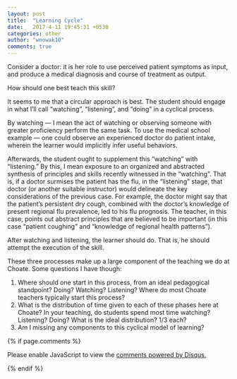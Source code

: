 ```yaml
---
layout: post
title:  "Learning Cycle"
date:   2017-4-11 19:45:31 +0530
categories: other
author: "wnowak10"
comments: true
---
```


Consider a doctor: it is her role to use perceived patient symptoms as input, and produce a medical diagnosis and course of treatment as output.

How should one best teach this skill?

It seems to me that a circular approach is best. The student should engage in what I’ll call “watching”, “listening”, and “doing” in a cyclical process.

By watching — I mean the act of watching or observing someone with greater proficiency perform the same task. To use the medical school example — one could observe an experienced doctor do patient intake, wherein the learner would implicitly infer useful behaviors.

Afterwards, the student ought to supplement this “watching” with “listening.” By this, I mean exposure to an organized and abstracted synthesis of principles and skills recently witnessed in the “watching”. That is, if a doctor surmises the patient has the flu, in the “listening” stage, that doctor (or another suitable instructor) would delineate the key considerations of the previous case. For example, the doctor might say that the patient’s persistent dry cough, combined with the doctor’s knowledge of present regional flu prevalence, led to his flu prognosis. The teacher, in this case, points out abstract principles that are believed to be important (in this case “patient coughing” and “knowledge of regional health patterns”).

After watching and listening, the learner should do. That is, he should attempt the execution of the skill.

These three processes make up a large component of the teaching we do at Choate. Some questions I have though:

1. Where should one start in this process, from an ideal pedagogical standpoint? Doing? Watching? Listening? Where do most Choate teachers typically start this process?
2. What is the distribution of time given to each of these phases here at Choate? In your teaching, do students spend most time watching? Listening? Doing? What is the ideal distribution? 1/3 each?
3. Am I missing any components to this cyclical model of learning?

{% if page.comments %}

<div id="disqus_thread"></div>
<script>

/**
*  RECOMMENDED CONFIGURATION VARIABLES: EDIT AND UNCOMMENT THE SECTION BELOW TO INSERT DYNAMIC VALUES FROM YOUR PLATFORM OR CMS.
*  LEARN WHY DEFINING THESE VARIABLES IS IMPORTANT: https://disqus.com/admin/universalcode/#configuration-variables*/
/*
var disqus_config = function () {
this.page.url = PAGE_URL;  // Replace PAGE_URL with your page's canonical URL variable
this.page.identifier = PAGE_IDENTIFIER; // Replace PAGE_IDENTIFIER with your page's unique identifier variable
};
*/
(function() { // DON'T EDIT BELOW THIS LINE
var d = document, s = d.createElement('script');
s.src = '//wnowak10-github-io.disqus.com/embed.js';
s.setAttribute('data-timestamp', +new Date());
(d.head || d.body).appendChild(s);
})();
</script>
<noscript>Please enable JavaScript to view the <a href="https://disqus.com/?ref_noscript">comments powered by Disqus.</a></noscript>

{% endif %}